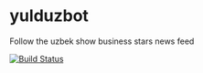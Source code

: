 # yulduzbot
Follow the uzbek show business stars news feed

[![Build
Status](https://travis-ci.org/muminoff/yulduzbot.svg?branch=master)](https://travis-ci.org/muminoff/yulduzbot)
